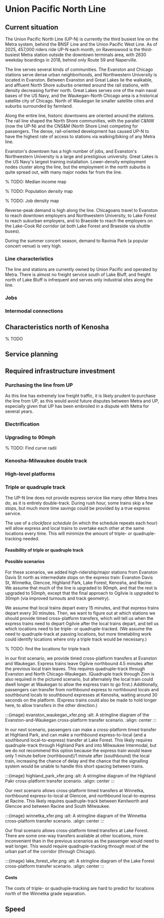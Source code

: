 # Union Pacific North Line

## Current situation

The Union Pacific North Line (UP-N) is currently the third busiest line on the Metra system, behind the BNSF Line and the Union Pacific West Line. As of 2025, 457,000 riders ride UP-N each month, on  Ravenswood is the third-busiest Metra station outside the downtown terminals area, with 2630 weekday boardings in 2018, behind only Route 59 and Naperville. 

The line serves several kinds of communities. The Evanston and Chicago stations serve dense urban neighborhoods, and Northwestern University is located in Evanston. Between Evanston and Great Lakes lie the walkable, and affluent North Shore suburbs oriented around the rail stations, with density decreasing further north. Great Lakes serves one of the main naval bases of the US Navy, and the Waukegan-North Chicago area is a historical satellite city of Chicago. North of Waukegan lie smaller satellite cities and suburbs surrounded by farmland.

Along the entire line, historic downtowns are oriented around the stations. The rail line shaped the North Shore communities, with the parallel C&NW (now the UP-N) and the CNS&M (North Shore Line) competing for passengers. The dense, rail-oriented development has caused UP-N to have the highest rate of access to stations via walking/biking of any Metra line.

Evanston's downtown has a high number of jobs, and Evanston's Northwestern University is a large and prestigious university. Great Lakes is the US Navy's largest training installation. Lower-density employment nodes cluster along the line, but the employment in the north suburbs is quite spread out, with many major nodes far from the line.

% TODO: Median income map

% TODO: Population density map

% TODO: Job density map

Reverse-peak demand is high along the line. Chicagoans travel to Evanston to reach downtown employers and Northwestern University, to Lake Forest to reach suburban employers, and to Braeside to reach the employers on the Lake-Cook Rd corridor (at both Lake Forest and Braeside via shuttle buses).

During the summer concert season, demand to Ravinia Park (a popular concert venue) is very high.



### Line characteristics



The line and stations are currently owned by Union Pacific and operated by Metra. There is almost no freight service south of Lake Bluff, and freight north of Lake Bluff is infrequent and serves only industrial sites along the line.

### Jobs

### Intermodal connections



## Characteristics north of Kenosha

% TODO

## Service planning

## Required infrastructure investment

### Purchasing the line from UP

As this line has extremely low freight traffic, it is likely prudent to purchase the line from UP, as this would avoid future disputes between Metra and UP, especially given that UP has been embroiled in a dispute with Metra for several years.

### Electrification

### Upgrading to 90mph

% TODO: Find curve radii

### Kenosha-Milwaukee double track

### High-level platforms

### Triple or quadruple track

The UP-N line does not provide express service like many other Metra lines do, as it is entirely double-track. During rush hour, some trains skip a few stops, but much more time savings could be provided by a true express service. 

The use of a *clockface schedule* (in which the schedule repeats each hour) will allow express and local trains to overtake each other at the same locations every time. This will minimize the amount of triple- or quadruple-tracking needed.

#### Feasibility of triple or quadruple track



#### Possible scenarios

For these scenarios, we added high-ridership/major stations from Evanston Davis St north as intermediate stops on the express train: Evanston Davis St, Winnetka, Glencoe, Highland Park, Lake Forest, Kenosha, and Racine. We assume that much of the line is upgraded to 90mph, and that the rest is upgraded to 50mph, except that the final approach to Ogilvie is upgraded to 30mph (via improved turnouts and track geometry).

We assume that local trains depart every 15 minutes, and that express trains depart every 30 minutes. Then, we want to figure out at which stations we should provide timed cross-platform transfers, which will tell us when the express trains need to depart Ogilvie after the local trains depart, and tell us which locations need to be triple- or quadruple-tracked. (We assume the need to quadruple-track at passing locations, but more timetabling work could identify locations where only a triple track would be necessary.)

% TODO: find the locations for triple track

In our first scenario, we provide timed cross-platform transfers at Evanston and Waukegan. Express trains leave Ogilvie northbound 4.5 minutes after the previous local train leaves. This requires quadruple-track through Evanston and North Chicago-Waukegan. (Quadruple track through Zion is also required in the pictured scenario, but alternately the local train could dwell longer at Waukegan to allow the express train to go first.) Additionally, passengers can transfer from northbound express to northbound locals and southbound locals to southbound expresses at Kenosha, waiting around 30 seconds on the platform. (Express trains could also be made to hold longer here, to allow transfers in the other direction.)

:::{image} evanston_waukegan_xfer.png
:alt: A stringline diagram of the Evanston-and-Waukegan cross-platform transfer scenario.
:align: center
:::

In our next scenario, passengers can make a cross-platform timed transfer at Highland Park, and can make a northbound express-to-local (and a southbound local-to-express) transfer at Lake Forest. This likely requires quadruple-track through Highland Park and into Milwaukee Intermodal, but we do not recommend this option because the express train would leave only 1 minute before (northbound)/1 minute after (southbound) the local train, increasing the chance of delay and the chance that the signalling system would be unable to handle this short spacing between trains.

:::{image} highland_park_xfer.png
:alt: A stringline diagram of the Highland Pakr cross-platform transfer scenario.
:align: center
:::

Our next scenario allows cross-platform timed transfers at Winnetka, northbound express-to-local at Glencoe, and northbound local-to-express at Racine. This likely requires quadruple-track between Kenilworth and Glencoe and between Racine and South Milwaukee.

:::{image} winnetka_xfer.png
:alt: A stringline diagram of the Winnetka cross-platform transfer scenario.
:align: center
:::

Our final scenario allows cross-platform timed transfers at Lake Forest. There are some one-way transfers available at other locations, more inconvenient than in the previous scenarios as the passenger would need to wait longer. This would require quadruple-tracking through most of the urban part of the corridor (through Chicago).

:::{image} lake_forest_xfer.png
:alt: A stringline diagram of the Lake Forest cross-platform transfer scenario.
:align: center
:::

#### Costs

The costs of triple- or quadruple-tracking are hard to predict for locations north of the Winnetka grade separation.



## Speed


